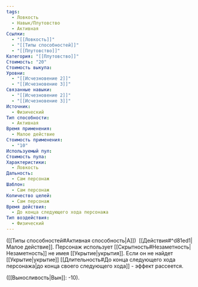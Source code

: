 ```yaml
---
tags:
  - Ловкость
  - Навык/Плутовство
  - Активная
Ссылки:
  - "[[Ловкость]]"
  - "[[Типы способностей]]"
  - "[[Плутовство]]"
Категория: "[[Плутовство]]"
Стоимость: "20"
Стоимость выкупа: 
Уровни:
  - "[[Исчезновение 2]]"
  - "[[Исчезновение 3]]"
Связанные навыки:
  - "[[Исчезновение 2]]"
  - "[[Исчезновение 3]]"
Источник:
  - Физический
Тип способности:
  - Активная
Время применения:
  - Малое действие
Стоимость применения:
  - "10"
Используемый пул: 
Стоимость пула: 
Характеристики:
  - Ловкость
Дальность:
  - Сам персонаж
Шаблон:
  - Сам персонаж
Количество целей:
  - Сам персонаж
Время действия:
  - До конца следующего хода персонажа
Тип воздействия:
  - Физический
---
```

([[Типы способностей#Активная способность|А]])  [[Действия#^d81ed1|Малое действие]]. Персонаж использует [[Скрытность#Незаметность|Незаметность]] не имея [[Укрытие|укрытия]]. Если он не найдет [[Укрытие|укрытие]] [[Длительность#До конца следующего хода персонажа|до конца своего следующего хода]] - эффект рассеется. 

([[Выносливость|Вын]]: -10).